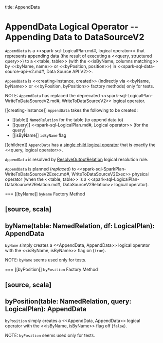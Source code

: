 title: AppendData

# AppendData Logical Operator -- Appending Data to DataSourceV2

`AppendData` is a <<spark-sql-LogicalPlan.md#, logical operator>> that represents appending data (the result of executing a <<query, structured query>>) to a <<table, table>> (with the <<isByName, columns matching>> by <<byName, name>> or <<byPosition, position>>) in <<spark-sql-data-source-api-v2.md#, Data Source API V2>>.

`AppendData` is <<creating-instance, created>> (indirectly via <<byName, byName>> or <<byPosition, byPosition>> factory methods) only for tests.

NOTE: `AppendData` has replaced the deprecated <<spark-sql-LogicalPlan-WriteToDataSourceV2.md#, WriteToDataSourceV2>> logical operator.

[[creating-instance]]
`AppendData` takes the following to be created:

* [[table]] `NamedRelation` for the table (to append data to)
* [[query]] <<spark-sql-LogicalPlan.md#, Logical operator>> (for the query)
* [[isByName]] `isByName` flag

[[children]]
`AppendData` has a [single child logical operator](../catalyst/TreeNode.md#children) that is exactly the <<query, logical operator>>.

`AppendData` is resolved by [ResolveOutputRelation](../logical-analysis-rules/ResolveOutputRelation.md) logical resolution rule.

`AppendData` is planned (_replaced_) to <<spark-sql-SparkPlan-WriteToDataSourceV2Exec.md#, WriteToDataSourceV2Exec>> physical operator (when the <<table, table>> is a <<spark-sql-LogicalPlan-DataSourceV2Relation.md#, DataSourceV2Relation>> logical operator).

=== [[byName]] `byName` Factory Method

[source, scala]
----
byName(table: NamedRelation, df: LogicalPlan): AppendData
----

`byName` simply creates a <<AppendData, AppendData>> logical operator with the <<isByName, isByName>> flag on (`true`).

NOTE: `byName` seems used only for tests.

=== [[byPosition]] `byPosition` Factory Method

[source, scala]
----
byPosition(table: NamedRelation, query: LogicalPlan): AppendData
----

`byPosition` simply creates a <<AppendData, AppendData>> logical operator with the <<isByName, isByName>> flag off (`false`).

NOTE: `byPosition` seems used only for tests.
